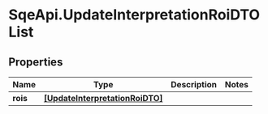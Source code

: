 # SqeApi.UpdateInterpretationRoiDTOList

## Properties

Name | Type | Description | Notes
------------ | ------------- | ------------- | -------------
**rois** | [**[UpdateInterpretationRoiDTO]**](UpdateInterpretationRoiDTO.md) |  | 


